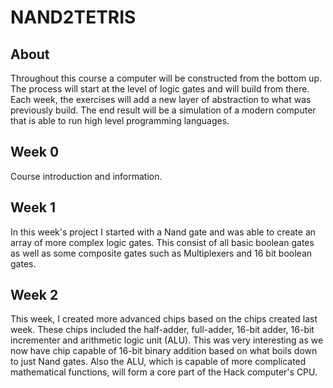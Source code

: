 # NAND2TETRIS

## About
Throughout this course a computer will be constructed from the bottom up. The process will start at the level of logic gates and will build from there. Each week, the exercises will add a new layer of abstraction to what was previously build. The end result will be a simulation of a modern computer that is able to run high level programming languages.

## Week 0
Course introduction and information.

## Week 1
In this week's project I started with a Nand gate and was able to create an array of more complex logic gates. This consist of all basic boolean gates as well as some composite gates such as Multiplexers and 16 bit boolean gates.

## Week 2
This week, I created more advanced chips based on the chips created last week. These chips included the half-adder, full-adder, 16-bit adder, 16-bit incrementer and arithmetic logic unit (ALU). This was very interesting as we now have chip capable of 16-bit binary addition based on what boils down to just Nand gates. Also the ALU, which is capable of more complicated mathematical functions, will form a core part of the Hack computer's CPU.